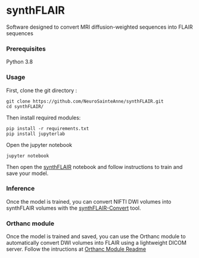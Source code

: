 # synthFLAIR
Software designed to convert MRI diffusion-weighted sequences into FLAIR sequences

### Prerequisites
Python 3.8

### Usage
First, clone the git directory :

```
git clone https://github.com/NeuroSainteAnne/synthFLAIR.git
cd synthFLAIR/
```

Then install required modules:

```
pip install -r requirements.txt
pip install jupyterlab
```

Open the jupyter notebook

```
jupyter notebook
```

Then open the [synthFLAIR](synthFLAIR.ipynb) notebook and follow instructions to train and save your model.

### Inference

Once the model is trained, you can convert NIFTI DWI volumes into synthFLAIR volumes with the [synthFLAIR-Convert](synthFLAIR-Convert.ipynb) tool.

### Orthanc module

Once the model is trained and saved, you can use the Orthanc module to automatically convert DWI volumes into FLAIR using a lightweight DICOM server.
Follow the intructions at [Orthanc Module Readme](orthanc_module/README.md)
